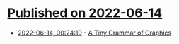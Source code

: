# [Published on 2022-06-14](index.md)

* [2022-06-14, 00:24:19](https://news.ycombinator.com/item?id=31733365) - [A Tiny Grammar of Graphics](https://observablehq.com/@joshpoll/vvt-gog)
